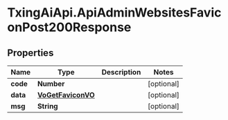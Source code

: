 # TxingAiApi.ApiAdminWebsitesFaviconPost200Response

## Properties

Name | Type | Description | Notes
------------ | ------------- | ------------- | -------------
**code** | **Number** |  | [optional] 
**data** | [**VoGetFaviconVO**](VoGetFaviconVO.md) |  | [optional] 
**msg** | **String** |  | [optional] 


